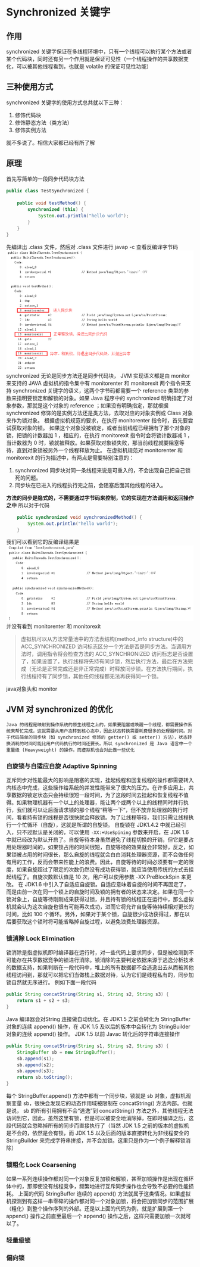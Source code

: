 # Synchronized 关键字

## 作用
synchronized 关键字保证在多线程环境中，只有一个线程可以执行某个方法或者某个代码块，同时还有另一个作用就是保证可见性（一个线程操作的共享数据变化，可以被其他线程看到，也就是 volatile 的保证可见性功能）

## 三种使用方式
synchronized 关键字的使用方式总共就以下三种：
1. 修饰代码块
2. 修饰静态方法（类方法）
3. 修饰实例方法

就不多说了。相信大家都已经有所了解

## 原理
首先写简单的一段同步代码块方法
```JAVA
public class TestSynchronized {

    public void testMethod() {
        synchronized (this) {
            System.out.println("hello world");
        }
    }
}
```
先编译出 .class 文件，然后对 .class 文件进行 javap -c 查看反编译字节码
![](../../img/20190313001623.png)
synchronized 无论是同步方法还是同步代码块， JVM 实现语义都是由 monitor 来支持的
JAVA 虚拟机的指令集中有 monitorenter 和 monitorexit 两个指令来支持 synchronized 关键字的语义，这两个字节码都需要一个 reference 类型的参数来指明要锁定和解锁的对象。如果 Java 程序中的 synchronized 明确指定了对象参数，那就是这个对象的 reference ；如果没有明确指定，那就根据 synchronized 修饰的是实例方法还是类方法，去取对应的对象实例或 Class 对象来作为锁对象。
根据虚拟机规范的要求，在执行 monitorenter 指令时，首先要尝试获取对象的锁。 如果这个对象没被锁定，或者当前线程已经拥有了那个对象的锁，把锁的计数器加 1 ，相应的，在执行 monitorexit 指令时会将锁计数器减 1 ，当计数器为 0 时，锁就被释放。如果获取对象锁失败，那当前线程就要阻塞等待，直到对象锁被另外一个线程释放为止。
在虚拟机规范对 monitorenter 和 monitorexit 的行为描述中，有两点是需要特别注意的：
1. synchronized 同步块对同一条线程来说是可重入的，不会出现自己把自己锁死的问题。
2. 同步块在已进入的线程执行完之前，会阻塞后面其他线程的进入。

**方法的同步是隐式的，不需要通过字节码来控制，它的实现在方法调用和返回操作之中**
所以对于代码
```JAVA
    public synchronized void synchronizedMethod() {
        System.out.println("hello world");
    }
```
我们可以看到它的反编译结果是
![](../../img/20190313003652.png)
并没有看到 monitorenter 和 monitorexit
> 虚拟机可以从方法常量池中的方法表结构(method_info structure)中的 ACC_SYNCHRONIZED 访问标志区分一个方法是否是同步方法。当调用方法时，调用指令将会检查方法的 ACC_SYNCHRONIZED 访问标志是否设置了，如果设置了，执行线程将先持有同步锁，然后执行方法，最后在方法完成（无论是正常完成还是非正常完成）时释放同步锁。在方法执行期间，执行线程持有了同步锁，其他任何线程都无法再获得同一个锁。

java对象头和 monitor

## JVM 对 synchronized 的优化
    Java 的线程是映射到操作系统的原生线程之上的，如果要阻塞或唤醒一个线程，都需要操作系统来帮忙完成，这就需要从用户态转到核心态中，因此状态转换需要耗费很多的处理器时间。对于代码简单的同步块（如 synchronized 修饰的 getter() 或 setter() 方法），状态转换消耗的时间可能比用户代码执行的时间还要长。所以 synchronized 是 Java 语言中一个重量级 (Heavyweight) 的操作。而虚拟机也会对此做一些优化
### 自旋锁与自适应自旋 Adaptive Spinning
互斥同步对性能最大的影响是阻塞的实现，挂起线程和回复线程的操作都需要转入内核态中完成，这些操作给系统的并发性能带来了很大的压力。在许多应用上，共享数据的锁定状态只会持续很短一段时间，为了这段时间去挂起和恢复线程不值得。如果物理机器有一个以上的处理器，能让两个或两个以上的线程同时并行执行，我们就可以让后面请求锁的那个线程“稍等一下”，但不放弃处理器的执行时间，看看持有锁的线程是否很快就会释放锁。为了让线程等待，我们只需让线程执行一个忙循环（自旋），这就是所谓的自旋锁。
自旋锁在 JDK1.4.2 中就已经引入，只不过默认是关闭的，可以使用 `-XX:+UseSpining` 参数来开启，在 JDK 1.6 中就已经改为默认开启了。自旋等待本身虽然避免了线程切换的开销，但它是要占用处理器时间的，如果锁占用的时间很短，自旋等待的效果就会非常好，反之，如果锁被占用的时间很长，那么自旋的线程就会白白消耗处理器资源，而不会做任何有用的工作，反而会带来性能上的浪费。因此，自旋等待的时间必须要有一定的限度，如果自旋超过了限定的次数仍然没有成功获得锁，就应当使用传统的方式去挂起线程了。自旋次数默认值是 10 次，用户可以使用参数 -XX:PreBlockSpin 来更改。
在 JDK1.6 中引入了自适应自旋锁。自适应意味着自旋的时间不再固定了，而是由前一次在同一个锁上的自旋时间及锁的拥有者的状态来决定。如果在同一个锁对象上，自旋等待刚刚成果获得过锁，并且持有锁的线程正在运行中，那么虚拟机就会认为这次自旋也很有可能再次成功，进而它将允许自旋等待持续相对更长的时间，比如 100 个循环。另外，如果对于某个锁，自旋很少成功获得过，那在以后要获取这个锁时将可能省略掉自旋过程，以避免浪费处理器资源。

### 锁消除 Lock Elimination
锁消除是指虚拟机即时编译器在运行时，对一些代码上要求同步，但是被检测到不可能存在共享数据竞争的锁进行消除。锁消除的主要判定依据来源于逃逸分析技术的数据支持，如果判断在一段代码中，堆上的所有数据都不会逃逸出去从而被其他线程访问到，那就可以把它们当做栈上数据对待，认为它们是线程私有的，同步加锁自然就无序进行。
例如下面一段代码
```JAVA
public String concatString(String s1, String s2, String s3) {
    return s1 + s2 + s3;
}
```
Java 编译器会对String 连接做自动优化。在 JDK1.5 之前会转化为 StringBuffer 对象的连续 append() 操作，在 JDK 1.5 及以后的版本中会转化为 StringBuilder 对象的连续 append() 操作。
JDK 1.5 以前 Javac 转化后的字符串连接操作
```JAVA
public String concatString(String s1, String s2, String s3) {
    StringBuffer sb = new StringBuffer();
    sb.append(s1);
    sb.append(s2);
    sb.append(s3);
    return sb.toString();
}
```
每个 StringBuffer.append() 方法中都有一个同步块，锁就是 sb 对象，虚拟机观察变量 sb，很快会发现它的动态作用域被限制在 concatString() 方法内部。也就是说， sb 的所有引用拥有不会“逃逸”到 concatString() 方法之外，其他线程无法访问到它，因此，虽然这里有锁，但是可以被安全地消除掉，在即时编译之后，这段代码就会忽略掉所有的同步而直接执行了（当然 JDK 1.5 之前的版本的虚拟机是不会的，依然是会有锁，而 JDK 1.5 以及后面的版本直接转化为非线程安全的 StringBuilder 来完成字符串拼接，并不会加锁。这里只是作为一个例子解释锁消除）

### 锁粗化 Lock Coarsening
如果一系列连续操作都对同一个对象反复加锁和解锁，甚至加锁操作是出现在循环体中的，那即使没有线程竞争，频繁地进行互斥同步操作也会导致不必要的性能损耗。
上面的代码 StringBuffer 连续的 append() 方法就属于这类情况。如果虚拟机探测到有这样一串零碎的操作都对同一个对象加锁，将会把加锁同步的范围扩展（粗化）到整个操作序列的外部。还是以上面的代码为例，就是扩展到第一个 append() 操作之前直至最后一个 append() 操作之后，这样只需要加锁一次就可以了。


### 轻量级锁

### 偏向锁


